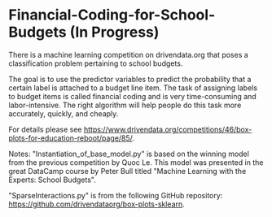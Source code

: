 # Financial-Coding-for-School-Budgets (In Progress)

There is a machine learning competition on drivendata.org that poses a classification problem pertaining to school budgets. 

The goal is to use the predictor variables to predict the probability that a certain label is attached to a budget line item. The task of assigning labels to budget items is called financial coding and is very time-consuming and labor-intensive.  The right algorithm will help people do this task more accurately, quickly, and cheaply.

For details please see https://www.drivendata.org/competitions/46/box-plots-for-education-reboot/page/85/. 

Notes: 
"Instantiation_of_base_model.py" is based on the winning model from the previous competition by Quoc Le. This model was presented in the great DataCamp course by Peter Bull titled "Machine Learning with the Experts: School Budgets".

"SparseInteractions.py" is from the following GitHub repository: https://github.com/drivendataorg/box-plots-sklearn.
